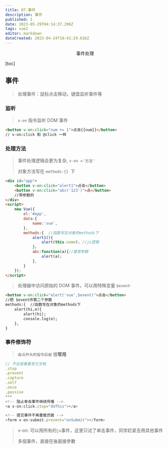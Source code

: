 ```yaml
---
title: 07.事件
description: 事件
published: 1
date: 2023-05-29T04:14:37.296Z
tags: vue2
editor: markdown
dateCreated: 2023-04-24T10:41:29.616Z
---
```


<center>事件处理</center>

[toc]



## 事件

> 处理事件：鼠标点击移动，键盘监听事件等



### 监听

> `v-on` 指令监听 DOM 事件

```html
<button v-on:click="num += 1">点击{{num}}</button>
// v-on:click 和 @click 一样
```



### 处理方法

> 事件处理逻辑会更为复杂, `v-on ='方法'`
>
> 对象方法写在 `methods:{} `下

```html
<div id="app">
	<button v-on:click="alert1">点击</button>
    <button v-on:click="abc('123')">点</button>
    //带参数的
</div>  
<script>
    new Vue({
        el:'#app',
        data:{
            name:'vue',
        },
        methods:{  //函数写在对象的methods下
            alert1(){
                alert(this.name); //js逻辑
            }，
            abc:function(a){//接受参数
        		alert(a);
    		},
        }
    });
</script>
```

> 处理器中访问原始的 DOM 事件。可以用特殊变量 `$event`·

```html
<button v-on:click="alert('vue',$event)">点击</button>
//把 $event作第二个参数
methods:{  //函数写在对象的methods下
    alert(hi,e){
        alert(hi);
        console.log(e);
    },
}
```



### 事件修饰符

> `由点开头的指令后缀`   很**常用**

```js
// 不全就看看官方文档
.stop
.prevent
.capture
.self
.once
.passive
***
<!-- 阻止单击事件继续传播 -->
<a v-on:click.stop="doThis"></a>

<!-- 提交事件不再重载页面 -->
<form v-on:submit.prevent="onSubmit"></form>
```

> v-on: 可以用所有的`js`事件，这里只试了单击事件，同学赶紧去用其他事件
>
> 多個事件，直接在後面接參數

